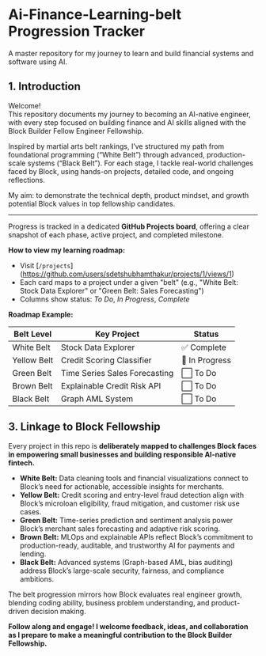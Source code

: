 # Ai-Finance-Learning-belt Progression Tracker
A master repository for my journey to learn and build financial systems and software using AI.

## 1. Introduction

Welcome!  
This repository documents my journey to becoming an AI-native engineer, with every step focused on building finance and AI skills aligned with the Block Builder Fellow Engineer Fellowship.

Inspired by martial arts belt rankings, I’ve structured my path from foundational programming (“White Belt”) through advanced, production-scale systems (“Black Belt”). For each stage, I tackle real-world challenges faced by Block, using hands-on projects, detailed code, and ongoing reflections.

My aim: to demonstrate the technical depth, product mindset, and growth potential Block values in top fellowship candidates.

---

Progress is tracked in a dedicated **GitHub Projects board**, offering a clear snapshot of each phase, active project, and completed milestone.

**How to view my learning roadmap:**
- Visit [`/projects`] (https://github.com/users/sdetshubhamthakur/projects/1/views/1)
- Each card maps to a project under a given "belt" (e.g., "White Belt: Stock Data Explorer" or "Green Belt: Sales Forecasting")
- Columns show status: *To Do*, *In Progress*, *Complete*

**Roadmap Example:**

| Belt Level  | Key Project                       | Status          |
|-------------|-----------------------------------|-----------------|
| White Belt  | Stock Data Explorer               | ✅ Complete     | 
| Yellow Belt | Credit Scoring Classifier         | 🚧 In Progress  |
| Green Belt  | Time Series Sales Forecasting     | ⬜ To Do        |
| Brown Belt  | Explainable Credit Risk API       | ⬜ To Do        |
| Black Belt  | Graph AML System                  | ⬜ To Do        |

## 3. Linkage to Block Fellowship

Every project in this repo is **deliberately mapped to challenges Block faces in empowering small businesses and building responsible AI-native fintech.**  
- **White Belt:** Data cleaning tools and financial visualizations connect to Block’s need for actionable, accessible insights for merchants.
- **Yellow Belt:** Credit scoring and entry-level fraud detection align with Block’s microloan eligibility, fraud mitigation, and customer risk use cases.
- **Green Belt:** Time-series prediction and sentiment analysis power Block’s merchant sales forecasting and adaptive risk scoring.
- **Brown Belt:** MLOps and explainable APIs reflect Block’s commitment to production-ready, auditable, and trustworthy AI for payments and lending.
- **Black Belt:** Advanced systems (Graph-based AML, bias auditing) address Block’s large-scale security, fairness, and compliance ambitions.

The belt progression mirrors how Block evaluates real engineer growth, blending coding ability, business problem understanding, and product-driven decision making.

**Follow along and engage! I welcome feedback, ideas, and collaboration as I prepare to make a meaningful contribution to the Block Builder Fellowship.**
